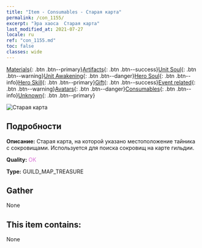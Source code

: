 ```yaml
---
title: "Item - Consumables - Старая карта"
permalink: /con_1155/
excerpt: "Эра хаоса  Старая карта"
last_modified_at: 2021-07-27
locale: ru
ref: "con_1155.md"
toc: false
classes: wide
---
```

 [Materials](/ItemsRU/){: .btn .btn--primary}[Artifacts](/ItemsRU/Artifacts/){: .btn .btn--success}[Unit Soul](/ItemsRU/UnitSoul/){: .btn .btn--warning}[Unit Awakening](/ItemsRU/UnitAwakening/){: .btn .btn--danger}[Hero Soul](/ItemsRU/HeroSoul/){: .btn .btn--info}[Hero Skill](/ItemsRU/HeroSkill/){: .btn .btn--primary}[Gift](/ItemsRU/Gift/){: .btn .btn--success}[Event related](/ItemsRU/Events/){: .btn .btn--warning}[Avatars](/ItemsRU/Avatars/){: .btn .btn--danger}[Consumables](/ItemsRU/Consumables/){: .btn .btn--info}[Unknown](/ItemsRU/Unknown/){: .btn .btn--primary}

 ![Старая карта](/images/t/i_810101.png)

## Подробности
 **Описание:** Старая карта, на которой указано местоположение тайника с сокровищами. Используется для поиска сокровищ на карте гильдии.

 **Quality:** <span style="color: #DA70D6">OK</span>

 **Type:** GUILD_MAP_TREASURE

## Gather

  None

## This item contains:

  None

